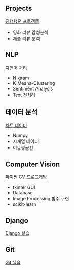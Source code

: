 ## Projects
[진행했던 프로젝트](https://github.com/HanGyeolN/DA-study/tree/master/nlps)
- 영화 리뷰 감성분석
- 제품 리뷰 분석

## NLP
[자연어 처리](https://github.com/HanGyeolN/DA-study/tree/master/R)
- N-gram
- K-Means-Clustering
- Sentiment Analysis
- Text 전처리

## 데이터 분석
[차트 데이터](https://github.com/HanGyeolN/DA-study/tree/master/R%20-%20Finance%20Analysis)
- Numpy
- 시계열 데이터
- 이동평균선

## Computer Vision
[파이썬 CV 프로그래밍](https://github.com/HanGyeolN/DA-study/tree/master/Python)
- tkinter GUI
- Database
- Image Processing 함수 구현
- scikit-learn

## Django
[Django 실습](https://github.com/HanGyeolN/DA-study/tree/master/Django)

## Git
[Git 실습](https://github.com/HanGyeolN/DA-study/tree/master/git)
